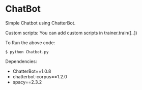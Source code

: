 # ChatBot
Simple Chatbot using ChatterBot. 

Custom scripts: You can add custom scripts in trainer.train([..])

To Run the above code:
```
$ python Chatbot.py 
```

Dependencies:
- ChatterBot==1.0.8
- chatterbot-corpus==1.2.0
- spacy==2.3.2
